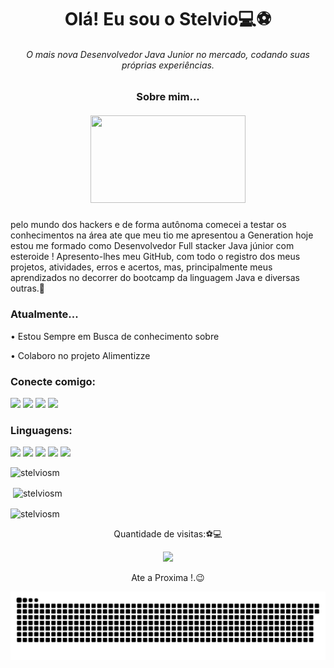 <h1 align="center">Olá! Eu sou o Stelvio💻⚽</h1> 
<h6 align="center">O mais nova Desenvolvedor Java Junior no mercado, codando suas próprias experiências.</h6>

<h3 align="center">Sobre mim...</h3>
<h5 align="center"><img src="https://media.giphy.com/media/DIbzujHh2PCbm/giphy.gif" width=248px height=140px></h5> 
pelo mundo dos hackers e de forma autônoma comecei a testar os conhecimentos na área ate que meu tio me apresentou a Generation hoje estou me formado como Desenvolvedor Full stacker Java júnior com esteroide ! Apresento-lhes meu GitHub, com todo o registro dos meus projetos, atividades, erros e acertos, mas, principalmente meus aprendizados no decorrer do bootcamp da linguagem Java e diversas outras.💖
<h3 align="left">Atualmente...</h3>
<p>• Estou Sempre em Busca de conhecimento sobre</p>
<p>• Colaboro no projeto Alimentizze</p>

<h3 align="left">Conecte comigo:</h3> 
<div><a href="https://www.linkedin.com/in/stelvio-alexandre-smith-976161209/"><img src="https://img.shields.io/badge/linkedin-%230077B5.svg?&style=for-the-badge&logo=linkedin&logoColor=white"></a>
<a href="https://api.whatsapp.com/send?phone=5511981146092"><img src="https://img.shields.io/badge/WhatsApp-25D366?style=for-the-badge&logo=whatsapp&logoColor=white"></a> 
<a href="https://www.instagram.com/silvio.smith/"><img src="https://img.shields.io/badge/instagram-%23E4405F.svg?&style=for-the-badge&logo=instagram&logoColor=white"></a>
<a href="https://www.facebook.com/stelviojosimar.maria/"><img src="https://img.shields.io/badge/facebook-%231877F2.svg?&style=for-the-badge&logo=facebook&logoColor=white"></a>

<h3 align="left">Linguagens:</h3>
<div><img src="https://img.shields.io/badge/java-999910?.svg?&style=for-the-badge&logo=java&logoColor=blank">
<img src="https://img.shields.io/badge/html5%20-FF7F50?.svg?&style=for-the-badge&logo=html5&logoColor=blank">
<img src="https://img.shields.io/badge/mysql-%231877F2?.svg?&style=for-the-badge&logo=mysql&logoColor=blank">
<img src="https://img.shields.io/badge/spring%20-00FF7F?.svg?&style=for-the-badge&logo=spring&logoColor=blank">
<img src="https://img.shields.io/badge/python%20-B0E0E6?.svg?&style=for-the-badge&logo=python&logoColor=blank">

<p><img align="esquerda" src="https://github-readme-stats.vercel.app/api/top-langs?username=stelviosm&show_icons=true&locale=en&layout=compact" alt="stelviosm" /></p>  
  
<p>&nbsp;<img align="center" src ="https://github-readme-stats.vercel.app/api?username=stelviosm&show_icons=true&locale=en" alt="stelviosm" /></p>
<p><img align="center" src="https://github-readme-streak-stats.herokuapp.com/?user=stelviosm&" alt="stelviosm" /></p>
  
  <p align="center">
 Quantidade de visitas:⚽💻 <br></p>
<p align="center"> 
   <img alingn="center" src="https://profile-counter.glitch.me/StelvioSM/count.svg" /></p>
<p align="center">
Ate a Proxima !.😉
  
  ![Snake animation](https://github.com/StelvioSM/StelvioSM/blob/output/github-contribution-grid-snake.svg)
</p>
